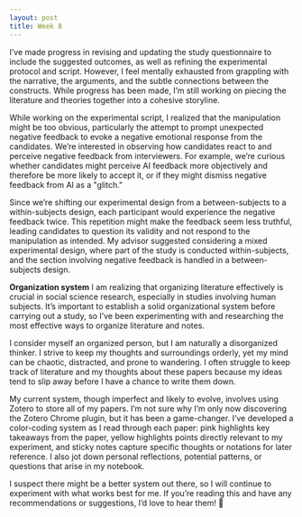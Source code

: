 ```yaml
---
layout: post
title: Week 8
---
```

I’ve made progress in revising and updating the study questionnaire to include the suggested outcomes, as well as refining the experimental protocol and script. However, I feel mentally exhausted from grappling with the narrative, the arguments, and the subtle connections between the constructs. While progress has been made, I’m still working on piecing the literature and theories together into a cohesive storyline.

While working on the experimental script, I realized that the manipulation might be too obvious, particularly the attempt to prompt unexpected negative feedback to evoke a negative emotional response from the candidates. We’re interested in observing how candidates react to and perceive negative feedback from interviewers. For example, we’re curious whether candidates might perceive AI feedback more objectively and therefore be more likely to accept it, or if they might dismiss negative feedback from AI as a "glitch."

Since we’re shifting our experimental design from a between-subjects to a within-subjects design, each participant would experience the negative feedback twice. This repetition might make the feedback seem less truthful, leading candidates to question its validity and not respond to the manipulation as intended. My advisor suggested considering a mixed experimental design, where part of the study is conducted within-subjects, and the section involving negative feedback is handled in a between-subjects design.

**Organization system**
I am realizing that organizing literature effectively is crucial in social science research, especially in studies involving human subjects. It’s important to establish a solid organizational system before carrying out a study, so I’ve been experimenting with and researching the most effective ways to organize literature and notes.

I consider myself an organized person, but I am naturally a disorganized thinker. I strive to keep my thoughts and surroundings orderly, yet my mind can be chaotic, distracted, and prone to wandering. I often struggle to keep track of literature and my thoughts about these papers because my ideas tend to slip away before I have a chance to write them down.

My current system, though imperfect and likely to evolve, involves using Zotero to store all of my papers. I’m not sure why I’m only now discovering the Zotero Chrome plugin, but it has been a game-changer. I’ve developed a color-coding system as I read through each paper: pink highlights key takeaways from the paper, yellow highlights points directly relevant to my experiment, and sticky notes capture specific thoughts or notations for later reference. I also jot down personal reflections, potential patterns, or questions that arise in my notebook.

I suspect there might be a better system out there, so I will continue to experiment with what works best for me. If you’re reading this and have any recommendations or suggestions, I’d love to hear them! 🙂
